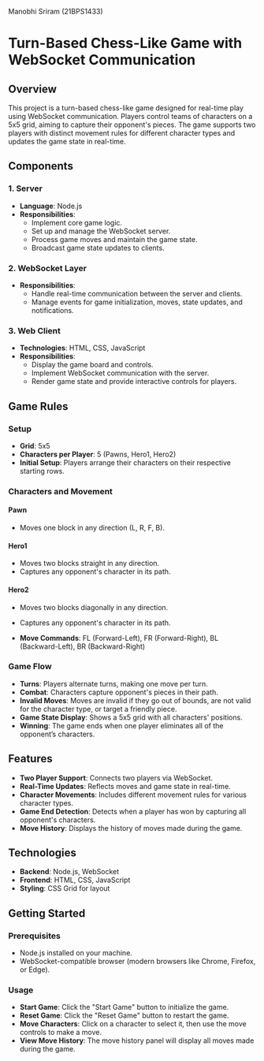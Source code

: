 Manobhi Sriram (21BPS1433)


# Turn-Based Chess-Like Game with WebSocket Communication

## Overview
This project is a turn-based chess-like game designed for real-time play using WebSocket communication. Players control teams of characters on a 5x5 grid, aiming to capture their opponent's pieces. The game supports two players with distinct movement rules for different character types and updates the game state in real-time.

## Components

### 1. Server
- **Language**: Node.js
- **Responsibilities**:
  - Implement core game logic.
  - Set up and manage the WebSocket server.
  - Process game moves and maintain the game state.
  - Broadcast game state updates to clients.

### 2. WebSocket Layer
- **Responsibilities**:
  - Handle real-time communication between the server and clients.
  - Manage events for game initialization, moves, state updates, and notifications.

### 3. Web Client
- **Technologies**: HTML, CSS, JavaScript
- **Responsibilities**:
  - Display the game board and controls.
  - Implement WebSocket communication with the server.
  - Render game state and provide interactive controls for players.

## Game Rules

### Setup
- **Grid**: 5x5
- **Characters per Player**: 5 (Pawns, Hero1, Hero2)
- **Initial Setup**: Players arrange their characters on their respective starting rows.

### Characters and Movement

#### Pawn
- Moves one block in any direction (L, R, F, B).

#### Hero1
- Moves two blocks straight in any direction.
- Captures any opponent's character in its path.

#### Hero2
- Moves two blocks diagonally in any direction.
- Captures any opponent's character in its path.

- **Move Commands**: FL (Forward-Left), FR (Forward-Right), BL (Backward-Left), BR (Backward-Right)

### Game Flow
- **Turns**: Players alternate turns, making one move per turn.
- **Combat**: Characters capture opponent's pieces in their path.
- **Invalid Moves**: Moves are invalid if they go out of bounds, are not valid for the character type, or target a friendly piece.
- **Game State Display**: Shows a 5x5 grid with all characters' positions.
- **Winning**: The game ends when one player eliminates all of the opponent’s characters.

## Features
- **Two Player Support**: Connects two players via WebSocket.
- **Real-Time Updates**: Reflects moves and game state in real-time.
- **Character Movements**: Includes different movement rules for various character types.
- **Game End Detection**: Detects when a player has won by capturing all opponent's characters.
- **Move History**: Displays the history of moves made during the game.

## Technologies
- **Backend**: Node.js, WebSocket
- **Frontend**: HTML, CSS, JavaScript
- **Styling**: CSS Grid for layout

## Getting Started

### Prerequisites
- Node.js installed on your machine.
- WebSocket-compatible browser (modern browsers like Chrome, Firefox, or Edge).

### Usage
- **Start Game**: Click the "Start Game" button to initialize the game.
- **Reset Game**: Click the "Reset Game" button to restart the game.
- **Move Characters**: Click on a character to select it, then use the move controls to make a move.
- **View Move History**: The move history panel will display all moves made during the game.

